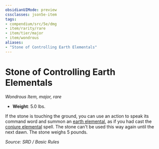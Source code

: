 ```yaml
---
obsidianUIMode: preview
cssclasses: json5e-item
tags:
- compendium/src/5e/dmg
- item/rarity/rare
- item/tier/major
- item/wondrous
aliases: 
- "Stone of Controlling Earth Elementals"
---
```

# Stone of Controlling Earth Elementals
*Wondrous Item, major, rare*  

- **Weight**: 5.0 lbs.

If the stone is touching the ground, you can use an action to speak its command word and summon an [earth elemental](compendium/bestiary/elemental/earth-elemental.md), as if you had cast the [conjure elemental](compendium/spells/conjure-elemental.md) spell. The stone can't be used this way again until the next dawn. The stone weighs 5 pounds.

*Source: SRD / Basic Rules*
